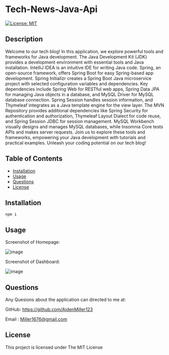 # Tech-News-Java-Api

 [![License: MIT](https://img.shields.io/badge/License-MIT-yellow.svg)](https://opensource.org/licenses/MIT)


## Description
  
Welcome to our tech blog! In this application, we explore powerful tools and frameworks for Java development. The Java Development Kit (JDK) provides a development environment with essential tools and Java installation. IntelliJ IDEA is an intuitive IDE for writing Java code. Spring, an open-source framework, offers Spring Boot for easy Spring-based app development. Spring Initializr creates a Spring Boot Java microservice project with selected configuration variables and dependencies. Key dependencies include Spring Web for RESTful web apps, Spring Data JPA for managing Java objects in a database, and MySQL Driver for MySQL database connection. Spring Session handles session information, and Thymeleaf integrates as a Java template engine for the view layer. The MVN Repository provides additional dependencies like Spring Security for authentication and authorization, Thymeleaf Layout Dialect for code reuse, and Spring Session JDBC for session management. MySQL Workbench visually designs and manages MySQL databases, while Insomnia Core tests APIs and makes server requests. Join us to explore these tools and frameworks, empowering your Java development with tutorials and practical examples. Unleash your coding potential on our tech blog!

  
## Table of Contents
  
  - [Installation](#installation)
  - [Usage](#usage)
  - [Questions](#questions)
  - [License](#license)
  
## Installation

  ```
  npm i 
  ```

## Usage

 Screenshot of Homepage:
 
![image](https://github.com/AidenMiller123/Python-Newsfeed/assets/123018143/1430f661-0e93-4aa2-9ff5-7a5162f64e98)

 Screenshot of Dashboard:
 
![image](https://github.com/AidenMiller123/Python-Newsfeed/assets/123018143/68a87581-6729-41fa-a87a-8801080a7023)


## Questions
  
  Any Quesions about the application can directed to me at:
  
  GitHub: https://github.com/AidenMiller123
  
  Email : Miller1676@gmail.com
  
  
## License
  
  This project is licensed under The MIT License
